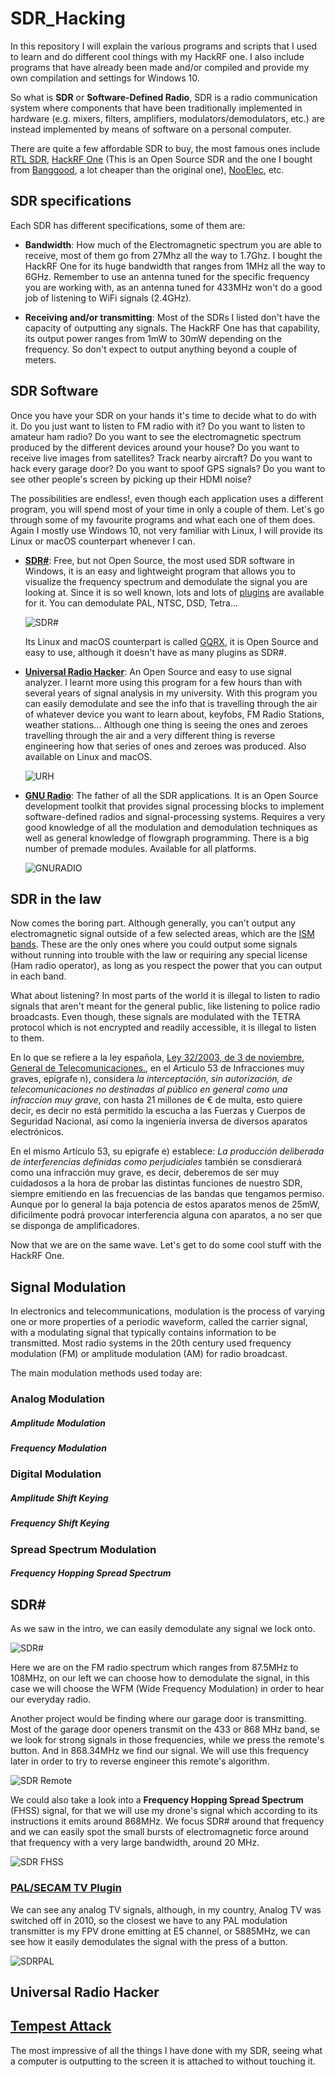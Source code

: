 # SDR_Hacking
In this repository I will explain the various programs and scripts that I used to learn and do different cool things with my HackRF one. I also include programs that have already been made and/or compiled and provide my own compilation and settings for Windows 10.

So what is **SDR** or **Software-Defined Radio**, SDR is a radio communication system where components that have been traditionally implemented in hardware (e.g. mixers, filters, amplifiers, modulators/demodulators, etc.) are instead implemented by means of software on a personal computer.

There are quite a few affordable SDR to buy, the most famous ones include [RTL SDR](https://www.rtl-sdr.com/buy-rtl-sdr-dvb-t-dongles/), [HackRF One](https://greatscottgadgets.com/hackrf/) (This is an Open Source SDR and the one I bought from [Banggood](https://es.banggood.com/HackRF-One-1MHz-6GHz-Radio-Platform-Development-Board-Software-Defined-RTL-SDR-Demoboard-Kit-Dongle-Receiver-Ham-Radio-p-1552853.html?rmmds=search), a lot cheaper than the original one), [NooElec](https://www.nooelec.com/store/sdr/sdr-receivers/nesdr-smartee-xtr.html), etc.

## **SDR specifications**

Each SDR has different specifications, some of them are:

- **Bandwidth**: How much of the Electromagnetic spectrum you are able to receive, most of them go from 27Mhz all the way to 1.7Ghz. I bought the HackRF One for its huge bandwidth that ranges from 1MHz all the way to 6GHz. Remember to use an antenna tuned for the specific frequency you are working with, as an antenna tuned for 433MHz won't do a good job of listening to WiFi signals (2.4GHz).

- **Receiving and/or transmitting**: Most of the SDRs I listed don't have the capacity of outputting any signals. The HackRF One has that capability, its output power ranges from 1mW to 30mW depending on the frequency. So don't expect to output anything beyond a couple of meters.

## **SDR Software**

Once you have your SDR on your hands it's time to decide what to do with it. Do you just want to listen to FM radio with it? Do you want to listen to amateur ham radio? Do you want to see the electromagnetic spectrum produced by the different devices around your house? Do you want to receive live images from satellites? Track nearby aircraft? Do you want to hack every garage door? Do you want to spoof GPS signals? Do you want to see other people's screen by picking up their HDMI noise?

The possibilities are endless!, even though each application uses a different program, you will spend most of your time in only a couple of them. Let's go through some of my favourite programs and what each one of them does. Again I mostly use Windows 10, not very familiar with Linux, I will provide its Linux or macOS counterpart whenever I can.

- **[SDR#](https://airspy.com/download/)**: Free, but not Open Source, the most used SDR software in Windows, it is an easy and lightweight program that allows you to visualize the frequency spectrum and demodulate the signal you are looking at. Since it is so well known, lots and lots of [plugins](https://www.rtl-sdr.com/sdrsharp-plugins/) are available for it. You can demodulate PAL, NTSC, DSD, Tetra...

    ![SDR#](https://github.com/Hanqaqa/SDR_Hacking/blob/master/media/SDRSharp.PNG)


    Its Linux and macOS counterpart is called [GQRX](https://gqrx.dk/), it is Open Source and easy  to use, although it doesn't have as many plugins as SDR#.

- **[Universal Radio Hacker](https://github.com/jopohl/urh)**: An Open Source and easy to use signal analyzer. I learnt more using this program for a few hours than with several years of signal analysis in my university. With this program you can easily demodulate and see the info that is travelling through the air of whatever device you want to learn about, keyfobs, FM Radio Stations, weather stations... Although one thing is seeing the ones and zeroes travelling through the air and a very different thing is reverse engineering how that series of ones and zeroes was produced. Also available on Linux and macOS.

    ![URH](https://github.com/Hanqaqa/SDR_Hacking/blob/master/media/URH.PNG)

- **[GNU Radio](https://www.gnuradio.org/)**: The father of all the SDR applications. It is an Open Source development toolkit that provides signal processing blocks to implement software-defined radios and signal-processing systems. Requires a very good knowledge of all the modulation and demodulation techniques as well as general knowledge of flowgraph programming. There is a big number of premade modules. Available for all platforms.

    ![GNURADIO](https://github.com/Hanqaqa/SDR_Hacking/blob/master/media/GNURADIO.png)

## **SDR in the law**

Now comes the boring part. Although generally, you can't output any electromagnetic signal outside of a few selected areas, which are the [ISM bands](https://en.wikipedia.org/wiki/ISM_band). These are the only ones where you could output some signals without running into trouble with the law or requiring any special license (Ham radio operator), as long as you respect the power that you can output in each band.

What about listening? In most parts of the world it is illegal to listen to radio signals that aren't meant for the general public, like listening to police radio broadcasts. Even though, these signals are modulated with the TETRA protocol which is not encrypted and readily accessible, it is illegal to listen to them. 

En lo que se refiere a la ley española, [Ley 32/2003, de 3 de noviembre, General de Telecomunicaciones.](https://www.boe.es/buscar/act.php?id=BOE-A-2003-20253), en el Articulo 53 de Infracciones muy graves, epígrafe n), considera *la interceptación, sin autorización, de telecomunicaciones no destinadas al público en general como una infraccion muy grave*, con hasta 21 millones de € de multa, esto quiere decir, es decir no está permitido la escucha a las Fuerzas y Cuerpos de Seguridad Nacional, así como la ingeniería inversa de diversos aparatos electrónicos. 

En el mismo Artículo 53, su epigrafe e) establece: *La producción deliberada de interferencias definidas como perjudiciales* también se consdierará como una infracción muy grave, es decir, deberemos de ser muy cuidadosos a la hora de probar las distintas funciones de nuestro SDR, siempre emitiendo en las frecuencias de las bandas que tengamos permiso. Aunque por lo general la baja potencia de estos aparatos  menos de 25mW, dificilmente podrá provocar interferencia alguna con aparatos, a no ser que se disponga de amplificadores.

Now that we are on the same wave. Let's get to do some cool stuff with the HackRF One.

## Signal Modulation

In electronics and telecommunications, modulation is the process of varying one or more properties of a periodic waveform, called the carrier signal, with a modulating signal that typically contains information to be transmitted. Most radio systems in the 20th century used frequency modulation (FM) or amplitude modulation (AM) for radio broadcast.

The main modulation methods used today are:

### Analog Modulation

##### Amplitude Modulation

##### Frequency Modulation

### Digital Modulation

##### Amplitude Shift Keying

##### Frequency Shift Keying

### Spread Spectrum Modulation

##### Frequency Hopping Spread Spectrum

## SDR#

As we saw in the intro, we can easily demodulate any signal we lock onto.

![SDR#](https://github.com/Hanqaqa/SDR_Hacking/blob/master/media/SDRSharp.PNG)

Here we are on the FM radio spectrum which ranges from 87.5MHz to 108MHz, on our left we can choose how to demodulate the signal, in this case we will choose the WFM (Wide Frequency Modulation) in order to hear our everyday radio.

Another project would be finding where our garage door is transmitting. Most of the garage door openers transmit on the 433 or 868 MHz band, se we look for strong signals in those frequencies, while we press the remote's button. And in 868.34MHz we find our signal. We will use this frequency later in order to try to reverse engineer this remote's algorithm.

![SDR Remote](https://github.com/Hanqaqa/SDR_Hacking/blob/master/media/SDRREMOTE.PNG)

We could also take a look into a **Frequency Hopping Spread Spectrum** (FHSS) signal, for that we will use my drone's signal which according to its instructions it emits around 868MHz. We focus SDR# around that frequency and we can easily spot the small bursts of electromagnetic force around that frequency with a very large bandwidth, around 20 MHz.

![SDR FHSS](https://github.com/Hanqaqa/SDR_Hacking/blob/master/media/SDRFHSS.PNG)

### [PAL/SECAM TV Plugin](https://www.rtl-sdr.com/new-sdr-plugin-pal-secam-tv/) 
We can see any analog TV signals, although, in my country, Analog TV was switched off in 2010, so the closest we have to any PAL modulation transmitter is my FPV drone emitting at E5 channel, or 5885MHz, we can see how it easily demodulates the signal with the press of a button.

![SDRPAL](https://github.com/Hanqaqa/SDR_Hacking/blob/master/media/SDRPAL.PNG)


## Universal Radio Hacker





## [Tempest Attack](https://github.com/martinmarinov/TempestSDR)

The most impressive of all the things I have done with my SDR, seeing what a computer is outputting to the screen it is attached to without touching it.